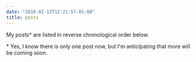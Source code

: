 ```yaml
---
date: "2018-02-13T12:21:57-05:00"
title: posts
---
```


My posts* are listed in reverse chronological order below.

\* Yes, I know there is only one post now, but I'm anticipating that more will be coming soon.